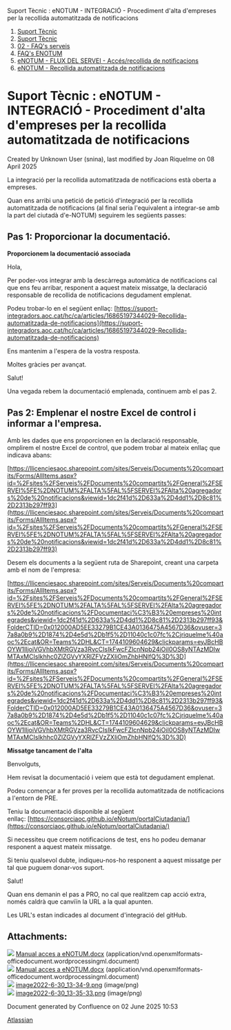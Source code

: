 Suport Tècnic : eNOTUM - INTEGRACIÓ - Procediment d'alta d'empreses per la recollida automatitzada de notificacions  

1.  [Suport Tècnic](index.md)
2.  [Suport Tècnic](13893782.md)
3.  [02 - FAQ's serveis](26313393.md)
4.  [FAQ's ENOTUM](28705561.md)
5.  [eNOTUM - FLUX DEL SERVEI - Accés/recollida de notificacions](28706661.md)
6.  [eNOTUM - Recollida automatitzada de notificacions](eNOTUM---Recollida-automatitzada-de-notificacions_100009192.md)

Suport Tècnic : eNOTUM - INTEGRACIÓ - Procediment d'alta d'empreses per la recollida automatitzada de notificacions
===================================================================================================================

Created by Unknown User (snina), last modified by Joan Riquelme on 08 April 2025

La integració per la recollida automatitzada de notificacions està oberta a empreses.

Quan ens arribi una petició de petició d'integració per la recollida automatitzada de notificacions (al final seria l'equivalent a integrar-se amb la part del ciutadà d'e-NOTUM) seguirem les següents passes:

Pas 1: Proporcionar la documentació.
------------------------------------

  

**Proporcionem la documentació associada**

Hola,

Per poder-vos integrar amb la descàrrega automàtica de notificacions cal que ens feu arribar, responent a aquest mateix missatge, la declaració responsable de recollida de notificacions degudament emplenat.

Podeu trobar-lo en el següent enllaç: [https://suport-integradors.aoc.cat/hc/ca/articles/16865197344029-Recollida-automatitzada-de-notificacions](https://suport-integradors.aoc.cat/hc/ca/articles/16865197344029-Recollida-automatitzada-de-notificacions)

Ens mantenim a l'espera de la vostra resposta.

Moltes gràcies per avançat.

Salut!

  

Una vegada rebem la documentació emplenada, continuem amb el pas 2.

  

Pas 2: Emplenar el nostre Excel de control i informar a l'empresa.
------------------------------------------------------------------

Amb les dades que ens proporcionen en la declaració responsable, omplirem el nostre Excel de control, que podem trobar al mateix enllaç que indicava abans:

[https://llicenciesaoc.sharepoint.com/sites/Serveis/Documents%20compartits/Forms/AllItems.aspx?id=%2Fsites%2FServeis%2FDocuments%20compartits%2FGeneral%2FSERVEI%5FE%2DNOTUM%2FALTA%5FAL%5FSERVEI%2FAlta%20agregadors%20de%20notificacions&viewid=1dc2f41d%2D633a%2D4dd1%2D8c81%2D2313b297ff93](https://llicenciesaoc.sharepoint.com/sites/Serveis/Documents%20compartits/Forms/AllItems.aspx?id=%2Fsites%2FServeis%2FDocuments%20compartits%2FGeneral%2FSERVEI%5FE%2DNOTUM%2FALTA%5FAL%5FSERVEI%2FAlta%20agregadors%20de%20notificacions&viewid=1dc2f41d%2D633a%2D4dd1%2D8c81%2D2313b297ff93)

  

Desem els documents a la següent ruta de Sharepoint, creant una carpeta amb el nom de l'empresa:

[https://llicenciesaoc.sharepoint.com/sites/Serveis/Documents%20compartits/Forms/AllItems.aspx?id=%2Fsites%2FServeis%2FDocuments%20compartits%2FGeneral%2FSERVEI%5FE%2DNOTUM%2FALTA%5FAL%5FSERVEI%2FAlta%20agregadors%20de%20notificacions%2FDocumentaci%C3%B3%20empreses%20integrades&viewid=1dc2f41d%2D633a%2D4dd1%2D8c81%2D2313b297ff93&FolderCTID=0x012000AD5EE33279B1CE43A0136475A4567D36&ovuser=37a8a0b9%2D1874%2D4e5d%2Db1f5%2D11040c1c07fc%2Cjriquelme%40aoc%2Ecat&OR=Teams%2DHL&CT=1744109604629&clickparams=eyJBcHBOYW1lIjoiVGVhbXMtRGVza3RvcCIsIkFwcFZlcnNpb24iOiI0OS8yNTAzMDIwMTAxMCIsIkhhc0ZlZGVyYXRlZFVzZXIiOmZhbHNlfQ%3D%3D](https://llicenciesaoc.sharepoint.com/sites/Serveis/Documents%20compartits/Forms/AllItems.aspx?id=%2Fsites%2FServeis%2FDocuments%20compartits%2FGeneral%2FSERVEI%5FE%2DNOTUM%2FALTA%5FAL%5FSERVEI%2FAlta%20agregadors%20de%20notificacions%2FDocumentaci%C3%B3%20empreses%20integrades&viewid=1dc2f41d%2D633a%2D4dd1%2D8c81%2D2313b297ff93&FolderCTID=0x012000AD5EE33279B1CE43A0136475A4567D36&ovuser=37a8a0b9%2D1874%2D4e5d%2Db1f5%2D11040c1c07fc%2Cjriquelme%40aoc%2Ecat&OR=Teams%2DHL&CT=1744109604629&clickparams=eyJBcHBOYW1lIjoiVGVhbXMtRGVza3RvcCIsIkFwcFZlcnNpb24iOiI0OS8yNTAzMDIwMTAxMCIsIkhhc0ZlZGVyYXRlZFVzZXIiOmZhbHNlfQ%3D%3D)

  

**Missatge tancament de l'alta**

Benvolguts,

Hem revisat la documentació i veiem que està tot degudament emplenat.

Podeu començar a fer proves per la recollida automatitzada de notificacions a l'entorn de PRE.

Teniu la documentació disponible al següent enllaç: [https://consorciaoc.github.io/eNotum/portalCiutadania/](https://consorciaoc.github.io/eNotum/portalCiutadania/)

Si necessiteu que creem notificacions de test, ens ho podeu demanar responent a aquest mateix missatge.

Si teniu qualsevol dubte, indiqueu-nos-ho responent a aquest missatge per tal que puguem donar-vos suport.

Salut!

  

Quan ens demanin el pas a PRO, no cal que realitzem cap acció extra, només caldrà que canviïn la URL a la qual apunten.

Les URL's estan indicades al document d'integració del gitHub.

  

Attachments:
------------

![](images/icons/bullet_blue.gif) [Manual acces a eNOTUM.docx](attachments/24216292/41518123.docx) (application/vnd.openxmlformats-officedocument.wordprocessingml.document)  
![](images/icons/bullet_blue.gif) [Manual acces a eNOTUM.docx](attachments/24216292/36340231.docx) (application/vnd.openxmlformats-officedocument.wordprocessingml.document)  
![](images/icons/bullet_blue.gif) [image2022-6-30\_13-34-9.png](attachments/24216292/64981919.png) (image/png)  
![](images/icons/bullet_blue.gif) [image2022-6-30\_13-35-33.png](attachments/24216292/64981920.png) (image/png)  

Document generated by Confluence on 02 June 2025 10:53

[Atlassian](http://www.atlassian.com/)